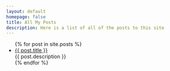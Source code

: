 ```yaml
---
layout: default
homepage: false
title: All My Posts
description: Here is a list of all of the posts to this site
---
```

<ul>
  {% for post in site.posts %}
    <li>
      <a href="{{ post.url }}">{{ post.title }}</a><br>
	  {{ post.description }}
    </li>
  {% endfor %}
</ul>
